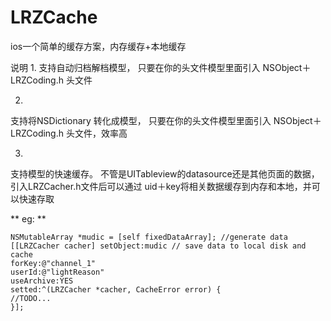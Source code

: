 # LRZCache
ios一个简单的缓存方案，内存缓存+本地缓存


说明
1. 
支持自动归档解档模型，
只要在你的头文件模型里面引入
NSObject＋LRZCoding.h 头文件

2.
支持将NSDictionary 转化成模型，
只要在你的头文件模型里面引入
NSObject＋LRZCoding.h 头文件，效率高

3.
支持模型的快速缓存。
不管是UITableview的datasource还是其他页面的数据，
引入LRZCacher.h文件后可以通过 uid＋key将相关数据缓存到内存和本地，并可以快速存取


** eg: **
```
NSMutableArray *mudic = [self fixedDataArray]; //generate data
[[LRZCacher cacher] setObject:mudic // save data to local disk and cache
forKey:@"channel_1"
userId:@"lightReason"
useArchive:YES
setted:^(LRZCacher *cacher, CacheError error) {
//TODO...
}];
```
